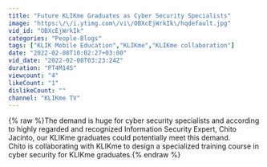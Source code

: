```yaml
---
title: "Future KLIKme Graduates as Cyber Security Specialists"
image: "https:\/\/i.ytimg.com\/vi\/OBXcEjWrkIk\/hqdefault.jpg"
vid_id: "OBXcEjWrkIk"
categories: "People-Blogs"
tags: ["KLIK Mobile Education","KLIKme","KLIKme collaboration"]
date: "2022-02-08T10:02:27+03:00"
vid_date: "2022-02-08T03:23:24Z"
duration: "PT4M14S"
viewcount: "4"
likeCount: "1"
dislikeCount: ""
channel: "KLIKme TV"
---
```

{% raw %}The demand is huge for cyber security specialists and according to highly regarded and recognized Information Security Expert, Chito Jacinto, our KLIKme graduates could potentially meet this demand.  <br />Chito is collaborating with KLIKme to design a specialized training course in cyber security for KLIKme graduates.{% endraw %}
